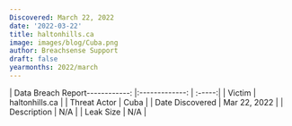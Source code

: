 ```yaml
---
Discovered: March 22, 2022
date: '2022-03-22'
title: haltonhills.ca
image: images/blog/Cuba.png
author: Breachsense Support
draft: false
yearmonths: 2022/march
---
```


| Data Breach Report------------:   |:-------------:    | :-----:|
| Victim    | haltonhills.ca      | 
| Threat Actor    | Cuba      | 
| Date Discovered    | Mar 22, 2022      | 
| Description    | N/A      | 
| Leak Size    | N/A      | 

